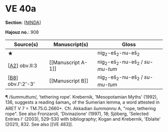 # VE 40a

**Section**: [[NINDA]]

**Hajouz no.**: 908

|                Source(s)                 |   Manuscript(s)    |             Gloss             |
| ---------------------------------------- | ------------------ | ----------------------------- |
| ★                                        |                    | nig<sub>2</sub>-eš<sub>2</sub>-nu-eš<sub>2</sub>               |
| [[A2]] obv.II:3     | [[Manuscript A-1]] | nig<sub>2</sub>-eš<sub>2</sub>-nu-eš<sub>2</sub> / *su-mu-tum* |
| [[B8]] obv.I':2'-3' | [[Manuscript B]]   | nig<sub>2</sub>-eš<sub>2</sub>-nu-eš<sub>2</sub> / *su-mu-tum* |


¶ /šummuttum/, ‘tethering rope’. Krebernik, 'Mesopotamian Myths' (1992), 136, suggests a reading šaman<sub>x</sub> of the Sumerian lemma, a word attested in ARET V 7 = TM.75.G.2660+. Cfr. Akkadian *šummannu* A, "rope, tethering rope". See also Fronzaroli, 'Divinazione' (1997), 18; Sjöberg, 'Selected Entries I' (2003), 529-530 with bibliography; Kogan and Krebernik, 'Eblaite' (2021), 832. See also [[VE 483]].


[//begin]: # "Autogenerated link references for markdown compatibility"
[NINDA]: NINDA "NINDA"
[A2]: A2 "MEE 4, 2 = TM.75.G.4526"
[B8]: B8 "MEE 4, 8 = TM.75.G.2007"
[//end]: # "Autogenerated link references"